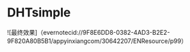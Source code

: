 # DHTsimple

![最终效果]（evernotecid://9F8E6DD8-0382-4AD3-B2E2-9F820A80B5B1/appyinxiangcom/30642207/ENResource/p99）
